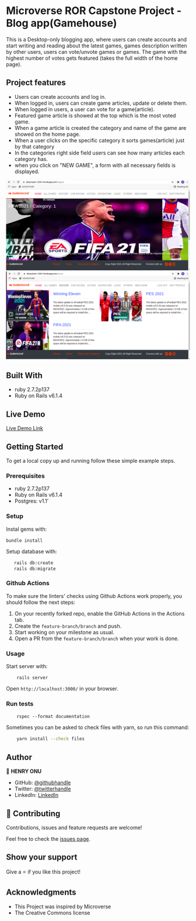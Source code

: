 # Microverse ROR Capstone Project - Blog app(Gamehouse)
This is a Desktop-only blogging app, where users can create accounts and start writing and reading about the latest games, games description written by other users, users can vote/unvote games or games. The game with the highest number of votes gets featured (takes the full width of the home page).
## Project features

- Users can create accounts and log in.
- When logged in, users can create game articles, update or delete them.
- When logged in users, a user can vote for a game(article).
- Featured game article is showed at the top which is the most voted game.
- When a game article is created the category and name of the game are showed on the home page.
- When a user clicks on the specific category it sorts games(article) just by that category
- In the categories right side field users can see how many articles each category has.
- when you click on "NEW GAME", a form with all necessary fields is displayed.



![screenshot](img/game1.png)
![screenshot](img/game2.png)




## Built With

- ruby 2.7.2p137
- Ruby on Rails v6.1.4

## Live Demo
[Live Demo Link](https://damp-basin-12061.herokuapp.com/)





## Getting Started

To get a local copy up and running follow these simple example steps.

### Prerequisites

- ruby 2.7.2p137
- Ruby on Rails v6.1.4
- Postgres:  v1.1'

### Setup

Instal gems with:

```
bundle install
```

Setup database with:

```
   rails db:create
   rails db:migrate
```

### Github Actions

To make sure the linters' checks using Github Actions work properly, you should follow the next steps:

1. On your recently forked repo, enable the GitHub Actions in the Actions tab.
2. Create the `feature-branch/branch` and push.
3. Start working on your milestone as usual.
4. Open a PR from the `feature-branch/branch` when your work is done.


### Usage

Start server with:

```
    rails server
```

Open `http://localhost:3000/` in your browser.

### Run tests

```
    rspec --format documentation
```
Sometimes you can be asked to check files with yarn, so run this command:

```bash
    yarn install --check files 
```



## Author

👤 **HENRY ONU**

- GitHub: [@githubhandle](https://github.com/Henryhaulka)
- Twitter: [@twitterhandle](https://twitter.com/ONUHENRY12)
- LinkedIn: [LinkedIn](https://www.linkedin.com/in/henry-onu)




## 🤝 Contributing

Contributions, issues and feature requests are welcome!

Feel free to check the [issues page](https://github.com/Henryhaulka/ROR-capstone/issues/).

## Show your support

Give a ⭐️ if you like this project!

## Acknowledgments
- This Project was inspired by Microverse
- The Creative Commons license


